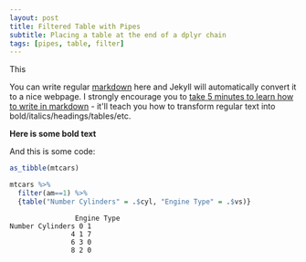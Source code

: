 ```yaml
---
layout: post
title: Filtered Table with Pipes
subtitle: Placing a table at the end of a dplyr chain
tags: [pipes, table, filter]
---
```


This

You can write regular [markdown](http://markdowntutorial.com/) here and Jekyll will automatically convert it to a nice webpage.  I strongly encourage you to [take 5 minutes to learn how to write in markdown](http://markdowntutorial.com/) - it'll teach you how to transform regular text into bold/italics/headings/tables/etc.

**Here is some bold text**

And this is some code:

```r
as_tibble(mtcars)

mtcars %>%
  filter(am==1) %>%
  {table("Number Cylinders" = .$cyl, "Engine Type" = .$vs)}
```

```
                Engine Type
Number Cylinders 0 1
               4 1 7
               6 3 0
               8 2 0
```
